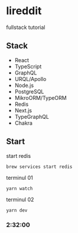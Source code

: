 # lireddit

fullstack tutorial

## Stack

- React
- TypeScript
- GraphQL
- URQL/Apollo
- Node.js
- PostgreSQL
- MikroORM/TypeORM
- Redis
- Next.js
- TypeGraphQL
- Chakra

## Start

start redis

```
brew services start redis
```

terminul 01

```
yarn watch
```

terminul 02

```
yarn dev
```

### 2:32:00
